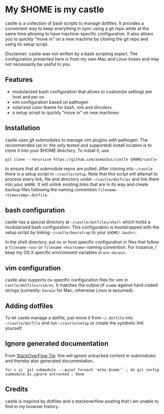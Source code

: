 # My $HOME is my castle

castle is a collection of bash scripts to manage dotfiles. It provides a
convenient way to keep everything in sync using a git repo while at the
same time allowing to have machine-specific configuration. It also allows
you to quickly "move in" on a new machine by cloning the git repo and using
its setup script.

Disclaimer: castle was not written by a bash scripting expert. The
configuration presented here is from my own Mac and Linux boxes and
may not necessarily be useful to you.

## Features

- modularized bash configuration that allows to customize settings per host and per os
- vim configuration based on pathogen
- solarized color theme for bash, vim and dircolors
- a setup script to quickly "move in" on new machines

## Installation

castle uses git submodules to manage vim plugins with pathogen. The
recommended (as in: the only tested and supported) install location is to clone
it into your $HOME directory. To install it, use

	git clone --recursive https://github.com/asmod3us/castle $HOME/castle

to ensure that all submodule repos are pulled. After cloning into
`~/castle` there is a setup script in `~/castle/setup`. Note that this
script will attempt to process every link, file and directory under
`~/castle/dotfiles` and link them into your `$HOME`. It will unlink existing links
that are in its way and create backup files following the naming convention
`filename-<timestamp>.dotfile`.

## bash configuration
castle has a special directory at `~/castle/dotfiles/shell` which holds a
modularized bash configuration. This configuration is bootstrapped with the
setup script by linking `~/castle/bootstrap` to your `$HOME/.bashrc`.

In the shell directory, put os or host specific configuration in files that
follow a `filename-<os>` or `filename-<hostname>` naming convention. For
instance, I keep my OS X specific environment variables in `env-darwin`.

## vim configuration
castle also supports os-specific configuration files for vim in
`castle/dotfiles/vim/os`. It matches the output of `uname` against
hard-coded strings (currently: `Darwin` for Mac; otherwise Linux is assumed).

## Adding dotfiles
To let castle manage a dotfile, just move it from `~/.dotfile` into
`~/castle/dotfile` and run `~/castle/setup` or create the symbolic link
yourself.

## Ignore generated documentation
From [StackOverFlow
Tip](http://stackoverflow.com/questions/4343544/generating-tags-to-different-location-by-pathogen/4346300#4346300): this will ignore untracked content in submodules and thereby also generated documentation.

	for s in `git submodule  --quiet foreach 'echo $name'` ; do git config submodule.$s.ignore untracked ; done

## Credits
castle is inspired by dotfiles and a stackoverflow posting that I am unable
to find in my browser history.
